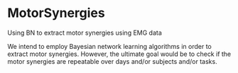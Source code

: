 # MotorSynergies
Using BN to extract motor synergies using EMG data

We intend to employ Bayesian network learning algorithms in order to extract motor synergies. However, the ultimate goal would be to check if the motor synergies are repeatable over days and/or subjects and/or tasks.

